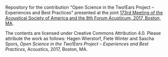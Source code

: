 Repository for the contribution "Open Science in the Two!Ears Project – Experiences and
Best Practices" presented at the joint [173rd Meeting of the Acoustical Society
of America and the 8th Forum Acusticum, 2017, Boston, MA](http://acousticalsociety.org/content/acoustics-17-boston).

The contents are licensed under Creative Commons Attribution 4.0. Please
attribute the work as follows: Hagen Wierstorf, Fiete Winter and Sascha Spors,
*Open Science in the Two!Ears Project – Experiences and Best Practices*,
Acoustics, 2017, Boston, MA.
